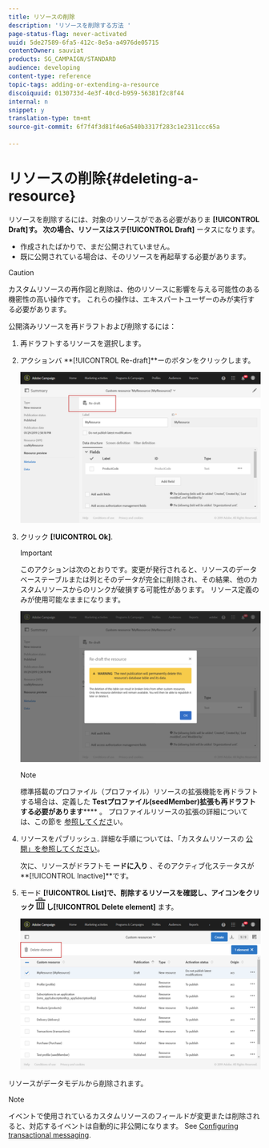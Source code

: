 ```yaml
---
title: リソースの削除
description: 'リソースを削除する方法 '
page-status-flag: never-activated
uuid: 5de27589-6fa5-412c-8e5a-a4976de05715
contentOwner: sauviat
products: SG_CAMPAIGN/STANDARD
audience: developing
content-type: reference
topic-tags: adding-or-extending-a-resource
discoiquuid: 0130733d-4e3f-40cd-b959-56381f2c8f44
internal: n
snippet: y
translation-type: tm+mt
source-git-commit: 6f7f4f3d81f4e6a540b3317f283c1e2311ccc65a

---
```



# リソースの削除{#deleting-a-resource}

リソースを削除するには、対象のリソースがである必要がありま **[!UICONTROL Draft]**す。 次の場合、リソースはステ**[!UICONTROL Draft]** ータスになります。

* 作成されたばかりで、まだ公開されていません。
* 既に公開されている場合は、そのリソースを再起草する必要があります。

>[!CAUTION]
>
>カスタムリソースの再作図と削除は、他のリソースに影響を与える可能性のある機密性の高い操作です。 これらの操作は、エキスパートユーザーのみが実行する必要があります。

公開済みリソースを再ドラフトおよび削除するには：

1. 再ドラフトするリソースを選択します。
1. アクションバ **[!UICONTROL Re-draft]**ーのボタンをクリックします。

   ![](assets/schema_extension_uc26.png)

1. クリック **[!UICONTROL Ok]**.

   >[!IMPORTANT]
   >
   >このアクションは次のとおりです。変更が発行されると、リソースのデータベーステーブルまたは列とそのデータが完全に削除され、その結果、他のカスタムリソースからのリンクが破損する可能性があります。 リソース定義のみが使用可能なままになります。

   ![](assets/schema_extension_uc27.png)

   >[!NOTE]
   >
   >標準搭載のプロファイル（プロファイル）リソースの拡張機能を再ドラフトする場合は、定義した **Testプロファイル(seedMember)拡張も再ドラフトする必要があります****** 。 プロファイルリソースの拡張の詳細については、この節を [参照してくださ](../../developing/using/extending-the-profile-resource-with-a-new-field.md)い。

1. リソースをパブリッシュ. 詳細な手順については、「カスタムリソースの [公開」を参照してください](../../developing/using/updating-the-database-structure.md#publishing-a-custom-resource)。

   次に、リソースがドラフトモ **ードに入り** 、そのアクティブ化ステータスが **[!UICONTROL Inactive]**です。

1. モード **[!UICONTROL List]**で、削除するリソースを確認し、アイコンをクリック![](assets/delete_darkgrey-24px.png)し**[!UICONTROL Delete element]** ます。

   ![](assets/schema_extension_uc28.png)

リソースがデータモデルから削除されます。

>[!NOTE]
>
>イベントで使用されているカスタムリソースのフィールドが変更または削除されると、対応するイベントは自動的に非公開になります。 See [Configuring transactional messaging](../../administration/using/configuring-transactional-messaging.md).


